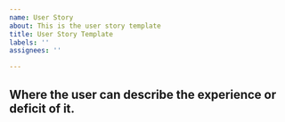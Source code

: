 ```yaml
---
name: User Story
about: This is the user story template
title: User Story Template
labels: ''
assignees: ''

---
```


## Where the user can describe the experience or deficit of it.
